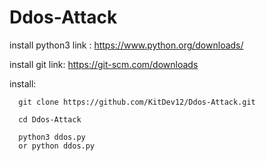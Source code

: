 # Ddos-Attack

install python3 link : https://www.python.org/downloads/

install git link: https://git-scm.com/downloads


install:

      git clone https://github.com/KitDev12/Ddos-Attack.git
      
      cd Ddos-Attack
      
      python3 ddos.py 
      or python ddos.py
